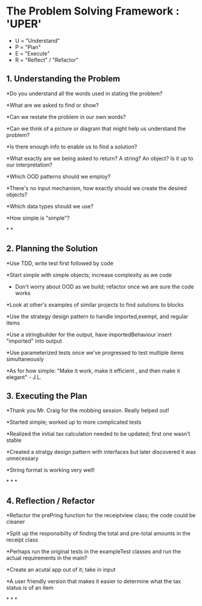 <h1>The Problem Solving Framework : 'UPER'</h1>

- U = "Understand"
- P = "Plan"
- E = "Execute"
- R = "Reflect" / "Refactor"

<h2>1. Understanding the Problem</h2>
*Do you understand all the words used in stating the problem?

\*What are we asked to find or show?

\*Can we restate the problem in our own words?

\*Can we think of a picture or diagram that might help us
understand the problem?

\*Is there enough info to enable us to find a solution?

\*What exactly are we being asked to return? A string? An object?
Is it up to our interpretation?

\*Which OOD patterns should we employ?

\*There's no input mechanism, how exactly should we create the desired objects?

\*Which data types should we use?

\*How simple is "simple"?

\* \*

<h2>
    2. Planning the Solution
</h2>

\*Use TDD, write test first followed by code

\*Start simple with simple objects; increase complexity as we code

- Don't worry about OOD as we build; refactor once we are sure the code works

\*Look at other's examples of similar projects to find solutions to blocks

\*Use the strategy design pattern to handle imported,exempt, and regular items

\*Use a stringbuilder for the output, have importedBehaviour insert "imported" into output

\*Use parameterized tests once we've progressed to test multiple items simultaneously

\*As for how simple: "Make it work, make it efficient , and then make it elegant" - J.L.

<h2>
    3. Executing the Plan
</h2>

\*Thank you Mr. Craig for the mobbing session. Really helped out!

\*Started simple; worked up to more complicated tests

\*Realized the initial tax calculation needed to be updated; first one wasn't stable

\*Created a stratgy design pattern with interfaces but later discovered it was unnecessary

\*String format is working very well!

\* \* \*

<h2>
    4. Reflection / Refactor
</h2>
*Refactor the prePring function for the receiptview class; the code could be cleaner

\*Split up the responsibilty of finding the total and pre-total amounts in the receipt class

\*Perhaps run the original tests in the exampleTest classes and run the actual requirements in the main?

\*Create an acutal app out of it; take in input

\*A user friendly version that makes it easier to determine what the tax status is of an item

\* \* \*
